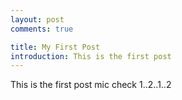 ```yaml
---
layout: post
comments: true

title: My First Post
introduction: This is the first post 
---
```


This is the first post mic check 1..2..1..2

